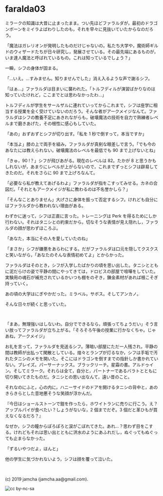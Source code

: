 

# faralda03

ミラークの知識は大昔に止まったまま。つい先ほどファラルダが，最初のドラゴンボーンをミイラよばわりしたのも，それを早々に見抜いていたからなのだろう。

「魔法はガレリオンが発明したものだけじゃないの。私たち大学や，魔術師ギルドのウィザードたちが日々研究し，発展させている。その最先端にあるものが，いま達人魔法と呼ばれているもの。これは知っているでしょう？」

一瞬，シフの身体が固まる。

「…いえ。…すみません。知りませんでした」消え入るような声で謝るシフ。

「はぁ…」ファラルダは目まいに襲われた。「トルフディルが演習ばかりなのは知っていたけれど，ここまでとは思わなかったわ…」

トルフディルが学生をサールザルに連れていってからこれまで，シフは座学に相当する授業を全く受けていないのだろう。そんな者がアークメイジなんて。ファラルダはシフの教養不足にあきれながらも，破壊魔法の技術を自力で熟練者レベルまで磨きあげた，その根性に感心もしていた。

「あの」おずおずとシフが切り出す。「私を 1 秒で倒すって，本当ですか」

「本当よ」膝の上で両手を組み，ファラルダが真剣な眼差しで言う。「でも今のあなたには教えられない。破壊魔法のレベルを最低でも 90 まで上げないとね」

「きゅ，90 !？」シフが飛びあがる。現在のレベルは 82。たかが 8 と思うかもしれないが，あまりにレベルが上がらないので，これまでずっとシフは辟易してきたのだ。それをさらに 90 まで上げろなんて。

「必要なら私が教えてあげるわよ」ファラルダが指をこすってみせる。カネの合図だ。「それともアークメイジが私に教わるのは不名誉かしら？」

「そんなことありません」大げさに身体を振って否定するシフ。けれども自分にはファラルダから教われない理由がある。

わずかに迷って，シフは正直に言った。トレーニングは Perk を得るためにしか行わない。それはタニシとの約束だから。切なそうな表情が見え隠れし，ファラルダの顔が思わずほころぶ。

「あなた，本当にその人を愛していたのね」

「まさか」シフが嫌悪をあらわにする。だがファラルダは口元を隠してクスクスと笑いながら，「あなたのそんな表情初めてよ」とからかった。

ファラルダはそのとき，シフが入学したばかりの頃を思い出した。タニシとともに泥だらけの姿で平静の間にやってきては，ドロビスの部屋で喧嘩をしていた。実験用の魂石が補充されているかいつも棚をのぞき，錬金素材があれば根こそぎ持っていく。

あの頃の大学はにぎやかだった。ミラベル。サボス。そしてアンカノ。

そんな日々が続くと思っていた。

<br>

「まあ，無理強いはしないわ。自分でできるなら，頑張ってちょうだい」そう言い放ってファラルダが立ち上がる。「そろそろ午後の授業に行かなくちゃ。じゃあね，アークメイジ」

お礼を言って，ファラルダを見送るシフ。薄暗い部屋にただ一人残され，平静の間は教師が出払って閑散としている。煌々とランプが灯るなか，シフは手垢で汚れたタニシのメモを開いた。そこにはドラゴンを倒すまでの指針しか書かれていない。ブレイズ。パーサーナックス。ブラックリーチ。星霜の書。アルドゥイン。そしてミラーク。それらは全て，自分と，パートナーであるバラトとともに切り開いてきたものだ。タニシとの思い出なんて，遠い昔のこと。

それなのにふと，心の内に，ハニーサイドのドアを開けるタニシの背中と，あのきらきらとした意地悪そうな笑顔が浮かんだ。

『今日はショールストーンで鎧を作ったら，ホワイトランに売りに行こう。え？アップルパイが食べたい？しょうがないな，2 個までだぞ。3 個だと革ひもが買えなくなるだろ？』

なぜか，シフの瞳からぽろぽろと涙がこぼれてきた。あれ…？思わず目をこする。けれどもそれは思い出とともに洪水のようにあふれだし，ぬぐってもぬぐっても止まらなかった。

「ずるいやつだよ，ほんと」

他の学生に気づかれないよう，シフは顔を覆って泣いた。

<br>
<br>
(c) 2019 jamcha (jamcha.aa@gmail.com).

![cc by-nc-sa](https://i.creativecommons.org/l/by-nc-sa/4.0/88x31.png)


